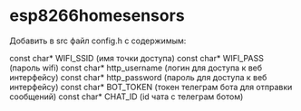 # esp8266homesensors
Добавить в src файл config.h с содержимым:

const char* WIFI_SSID (имя точки доступа)
const char* WIFI_PASS (пароль wifi)
const char* http_username (логин для доступа к веб интерфейсу)
const char* http_password (пароль для доступа к веб интерфейсу)
const char* BOT_TOKEN (токен телеграм бота для отправки сообщений)
const char* CHAT_ID (id чата с телеграм ботом)
